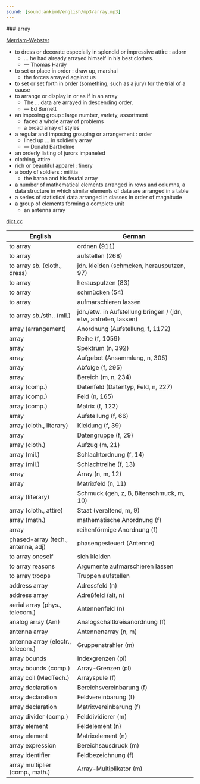```yaml
---
sound: [sound:ankimd/english/mp3/array.mp3]
---
```


\### array

[Merriam-Webster](https://www.merriam-webster.com/dictionary/array)

- to dress or decorate especially in splendid or impressive attire : adorn
    - … he had already arrayed himself in his best clothes.
    - — Thomas Hardy
- to set or place in order : draw up, marshal
    - the forces arrayed against us
- to set or set forth in order (something, such as a jury) for the trial of a cause
- to arrange or display in or as if in an array
    - The … data are arrayed in descending order.
    - — Ed Burnett
- an imposing group : large number, variety, assortment
    - faced a whole array of problems
    - a broad array of styles
- a regular and imposing grouping or arrangement : order
    - lined up … in soldierly array
    - — Donald Barthelme
- an orderly listing of jurors impaneled
- clothing, attire
- rich or beautiful apparel : finery
- a body of soldiers : militia
    - the baron and his feudal array
- a number of mathematical elements arranged in rows and columns, a data structure in which similar elements of data are arranged in a table
- a series of statistical data arranged in classes in order of magnitude
- a group of elements forming a complete unit
    - an antenna array

[dict.cc](https://www.dict.cc/array)

| English        | German       |
| -------------- | ------------ |
| to array | ordnen (911) |
| to array | aufstellen (268) |
| to array sb. (cloth., dress) | jdn. kleiden (schmcken, herausputzen, 97) |
| to array | herausputzen (83) |
| to array | schmücken (54) |
| to array | aufmarschieren lassen |
| to array sb./sth.. (mil.) | jdn./etw. in Aufstellung bringen / (jdn, etw, antreten, lassen) |
| array (arrangement) | Anordnung (Aufstellung, f, 1172) |
| array | Reihe (f, 1059) |
| array | Spektrum (n, 392) |
| array | Aufgebot (Ansammlung, n, 305) |
| array | Abfolge (f, 295) |
| array | Bereich (m, n, 234) |
| array (comp.) | Datenfeld (Datentyp, Feld, n, 227) |
| array (comp.) | Feld (n, 165) |
| array (comp.) | Matrix (f, 122) |
| array | Aufstellung (f, 66) |
| array (cloth., literary) | Kleidung (f, 39) |
| array | Datengruppe (f, 29) |
| array (cloth.) | Aufzug (m, 21) |
| array (mil.) | Schlachtordnung (f, 14) |
| array (mil.) | Schlachtreihe (f, 13) |
| array | Array (n, m, 12) |
| array | Matrixfeld (n, 11) |
| array (literary) | Schmuck (geh, z, B, Bltenschmuck, m, 10) |
| array (cloth., attire) | Staat (veraltend, m, 9) |
| array (math.) | mathematische Anordnung (f) |
| array | reihenförmige Anordnung (f) |
| phased-array (tech., antenna, adj) | phasengesteuert (Antenne) |
| to array oneself | sich kleiden |
| to array reasons | Argumente aufmarschieren lassen |
| to array troops | Truppen aufstellen |
| address array | Adressfeld (n) |
| address array | Adreßfeld (alt, n) |
| aerial array (phys., telecom.) | Antennenfeld (n) |
| analog array (Am) | Analogschaltkreisanordnung (f) |
| antenna array | Antennenarray (n, m) |
| antenna array (electr., telecom.) | Gruppenstrahler (m) |
| array bounds | Indexgrenzen (pl) |
| array bounds (comp.) | Array-Grenzen (pl) |
| array coil (MedTech.) | Arrayspule (f) |
| array declaration | Bereichsvereinbarung (f) |
| array declaration | Feldvereinbarung (f) |
| array declaration | Matrixvereinbarung (f) |
| array divider (comp.) | Felddividierer (m) |
| array element | Feldelement (n) |
| array element | Matrixelement (n) |
| array expression | Bereichsausdruck (m) |
| array identifier | Feldbezeichnung (f) |
| array multiplier (comp., math.) | Array-Multiplikator (m) |
